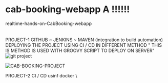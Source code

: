 # cab-booking-webapp A  !!!!!!
realtime-hands-on-CabBooking-webapp \
\
\
PROJECT-1 GITHUB ~ JENKINS ~ MAVEN (integration to build automation) \
DEPLOYING THE PROJECT USING CI / CD IN DIFFERENT METHOD " THIS IS METHOD IS USED WITH GROOVY SCRIPT TO DEPLOY ON SERVER" \
![git project](https://user-images.githubusercontent.com/105065311/183420926-39e62606-2fc7-4b47-8a8a-d0c80445bf47.PNG)

![CAB-BOOKING-PROJECT](https://user-images.githubusercontent.com/105065311/183422002-2a8f34c8-f256-4b0f-aa40-94a1aad2c8f0.PNG)

PROJECT-2 CI / CD usinf docker \
